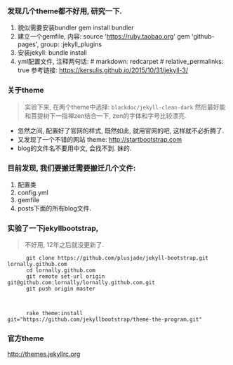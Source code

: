 
### 发现几个theme都不好用, 研究一下.
1. 貌似需要安装bundler
              gem install bundler
2. 建立一个gemfile, 内容:
              source 'https://ruby.taobao.org'
              gem 'github-pages', group: :jekyll_plugins
3. 安装jekyll:
              bundle install
4. yml配置文件, 注释两句话:
                # markdown:         redcarpet
                # relative_permalinks: true
参考链接: https://kersulis.github.io/2015/10/31/jekyll-3/


### 关于theme
> 实验下来, 在两个theme中选择: `blackdoc/jekyll-clean-dark` 然后最好能和菩提树下一指禅zen结合一下, zen的字体和字号比较漂亮.

- 忽然之间, 配置好了官网的样式, 既然如此, 就用官网的吧, 这样就不必折腾了.
- 又发现了一个不错的网站 theme: http://startbootstrap.com
- blog的文件名不要用中文, 会找不到. 妹的.

### 目前发现, 我们要搬迁需要搬迁几个文件:
1. 配置类
  1. config.yml
  2. gemfile
2. posts下面的所有blog文件.


### 实验了一下jekyllbootstrap,
> 不好用, 12年之后就没更新了.

          git clone https://github.com/plusjade/jekyll-bootstrap.git lornally.github.com
          cd lornally.github.com
          git remote set-url origin git@github.com:lornally/lornally.github.com.git
          git push origin master



          rake theme:install git="https://github.com/jekyllbootstrap/theme-the-program.git"

### 官方theme
http://themes.jekyllrc.org

